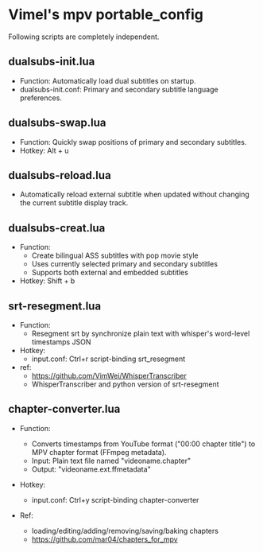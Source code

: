 # Vimel's mpv portable_config

Following scripts are completely independent.

## dualsubs-init.lua

* Function: Automatically load dual subtitles on startup.
* dualsubs-init.conf: Primary and secondary subtitle language preferences.

## dualsubs-swap.lua

* Function: Quickly swap positions of primary and secondary subtitles.
* Hotkey: Alt + u

## dualsubs-reload.lua

* Automatically reload external subtitle when updated without changing the current subtitle display track.

## dualsubs-creat.lua

* Function:
    - Create bilingual ASS subtitles with pop movie style
    - Uses currently selected primary and secondary subtitles
    - Supports both external and embedded subtitles
* Hotkey: Shift + b

## srt-resegment.lua

* Function:
    - Resegment srt by synchronize plain text with whisper's word-level timestamps JSON
* Hotkey:
    - input.conf: Ctrl+r script-binding srt_resegment
* ref:
    - https://github.com/VimWei/WhisperTranscriber
    - WhisperTranscriber and python version of srt-resegment

## chapter-converter.lua

* Function:
    - Converts timestamps from YouTube format ("00:00 chapter title") to MPV chapter format (FFmpeg metadata).
    - Input: Plain text file named "videoname.chapter"
    - Output: "videoname.ext.ffmetadata"

* Hotkey:
    - input.conf: Ctrl+y script-binding chapter-converter
* Ref:
    - loading/editing/adding/removing/saving/baking chapters
    - https://github.com/mar04/chapters_for_mpv
